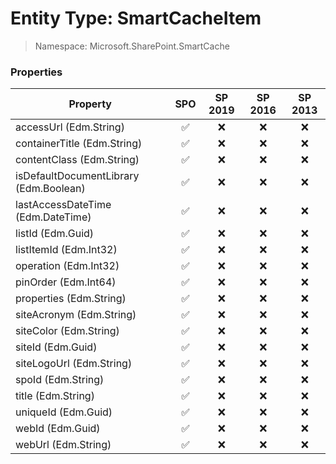 # Entity Type: SmartCacheItem

> Namespace: Microsoft.SharePoint.SmartCache

### Properties

Property | SPO | SP 2019 | SP 2016 | SP 2013
----------|:---:|:-------:|:-------:|:-------:
accessUrl (Edm.String) | ✅ | ❌ | ❌ | ❌
containerTitle (Edm.String) | ✅ | ❌ | ❌ | ❌
contentClass (Edm.String) | ✅ | ❌ | ❌ | ❌
isDefaultDocumentLibrary (Edm.Boolean) | ✅ | ❌ | ❌ | ❌
lastAccessDateTime (Edm.DateTime) | ✅ | ❌ | ❌ | ❌
listId (Edm.Guid) | ✅ | ❌ | ❌ | ❌
listItemId (Edm.Int32) | ✅ | ❌ | ❌ | ❌
operation (Edm.Int32) | ✅ | ❌ | ❌ | ❌
pinOrder (Edm.Int64) | ✅ | ❌ | ❌ | ❌
properties (Edm.String) | ✅ | ❌ | ❌ | ❌
siteAcronym (Edm.String) | ✅ | ❌ | ❌ | ❌
siteColor (Edm.String) | ✅ | ❌ | ❌ | ❌
siteId (Edm.Guid) | ✅ | ❌ | ❌ | ❌
siteLogoUrl (Edm.String) | ✅ | ❌ | ❌ | ❌
spoId (Edm.String) | ✅ | ❌ | ❌ | ❌
title (Edm.String) | ✅ | ❌ | ❌ | ❌
uniqueId (Edm.Guid) | ✅ | ❌ | ❌ | ❌
webId (Edm.Guid) | ✅ | ❌ | ❌ | ❌
webUrl (Edm.String) | ✅ | ❌ | ❌ | ❌